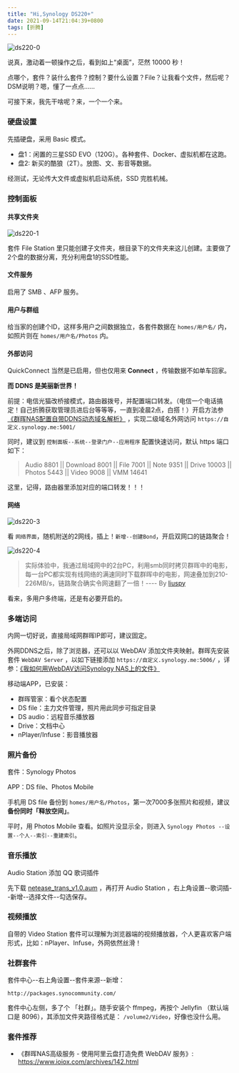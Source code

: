 ```yaml
---
title: "Hi,Synology DS220+"
date: 2021-09-14T21:04:39+0800
tags: [折腾]
---
```


![ds220-0](https://lmm.elizen.me/images/2021/09/ds220-0.png)

说真，激动着一顿操作之后，看到如上“桌面”，茫然 10000 秒！

点哪个，套件？装什么套件？控制？要什么设置？File？让我看个文件，然后呢？DSM说明？嗯，懂了一点点……

可接下来，我先干啥呢？来，一个一个来。

### 硬盘设置

先插硬盘，采用 Basic 模式。

- 盘1：闲置的三星SSD EVO（120G）。各种套件、Docker、虚拟机都在这跑。
- 盘2: 新买的酷狼（2T）。放图、文、影音等数据。

经测试，无论传大文件或虚拟机启动系统，SSD 完胜机械。

### 控制面板

#### 共享文件夹

![ds220-1](https://lmm.elizen.me/images/2021/09/ds220-1.jpeg)

套件 File Station 里只能创建子文件夹，根目录下的文件夹来这儿创建。主要做了2个盘的数据分离，充分利用盘1的SSD性能。

#### 文件服务

启用了 SMB 、AFP 服务。

#### 用户与群组

给当家的创建个ID，这样多用户之间数据独立，各套件数据在 `homes/用户名/` 内，如照片则在 `homes/用户名/Photos` 内。

#### 外部访问

QuickConnect 当然是已启用，但也仅用来 **Connect** ，传输数据不如单车回家。

**而 DDNS 是美丽新世界！**

前提：电信光猫改桥接模式，路由器拨号，并配置端口转发。（电信一个电话搞定！自己折腾获取管理员进后台等等等，一直到凌晨2点，白搭！）开启方法参 [《群晖NAS配置自带DDNS动态域名解析》](https://www.ioiox.com/archives/2.html) ，实现二级域名外网访问 `https://自定义.synology.me:5001/` 

同时，建议到 `控制面板--系统--登录门户--应用程序` 配置快速访问，默认 https 端口如下：

> Audio 8801 || Download 8001 || File 7001 || Note 9351 || Drive 10003 || Photos 5443 || Video 9008 || VMM 14641

这里，记得，路由器里添加对应的端口转发！！！

#### 网络

![ds220-3](https://lmm.elizen.me/images/2021/09/ds220-3.jpeg)

看 `网络界面`，随机附送的2网线，插上！`新增--创建Bond`，开启双网口的链路聚合！

![ds220-4](https://lmm.elizen.me/images/2021/09/ds220-4.jpeg)

>实际体验中，我通过局域网中的2台PC，利用smb同时拷贝群晖中的电影，每一台PC都实现有线网络的满速同时下载群晖中的电影，网速叠加到210-226MB/s，链路聚合确实令网速翻了一倍！---- By [liuspy](https://zhiyou.smzdm.com/member/3990065324/)

看来，多用户多终端，还是有必要开启的。

### 多端访问

内网一切好说，直接局域网群晖IP即可，建议固定。

外网DDNS之后，除了浏览器，还可以以 WebDAV 添加文件夹映射。群晖先安装套件 `WebDAV Server` ，以如下链接添加 `https://自定义.synology.me:5006/` ，详参：[《我如何用WebDAV访问Synology NAS上的文件》](https://kb.synology.cn/zh-cn/DSM/tutorial/How_to_access_files_on_Synology_NAS_with_WebDAV)

移动端APP，已安装：

- 群晖管家：看个状态配置
- DS file：主力文件管理，照片用此同步可指定目录
- DS audio：远程音乐播放器
- Drive：文档中心
- nPlayer/Infuse：影音播放器

### 照片备份

套件：Synology Photos

APP：DS file、Photos Mobile

手机用 DS file 备份到 `homes/用户名/Photos`，第一次7000多张照片和视频，建议 **备份同时「释放空间」**。 

平时，用 Photos Mobile 查看。如照片没显示全，则进入 `Synology Photos --设置--个人--索引--重建索引`。

### 音乐播放

Audio Station 添加 QQ 歌词插件

先下载 [netease_trans_v1.0.aum](https://github.com/LudySu/Synology-LrcPlugin/releases/) ，再打开 Audio Station ，右上角设置--歌词插--新增--选择文件--勾选保存。

### 视频播放

自带的 Video Station 套件可以理解为浏览器端的视频播放器，个人更喜欢客户端形式，比如：nPlayer、Infuse，外网依然丝滑！

### 社群套件

套件中心--右上角设置--套件来源--新增：

`http://packages.synocommunity.com/`

套件中心左侧，多了个 「社群」。随手安装个 ffmpeg，再按个 Jellyfin （默认端口是 8096），其添加文件夹路径格式是： `/volume2/Video`，好像也没什么用。

### 套件推荐

- 《群晖NAS高级服务 - 使用阿里云盘打造免费 WebDAV 服务》: <https://www.ioiox.com/archives/142.html>